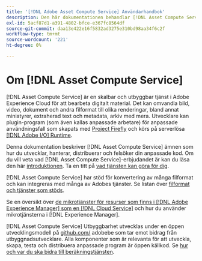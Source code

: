 ```yaml
---
title: '[!DNL Adobe Asset Compute Service] Användarhandbok'
description: Den här dokumentationen behandlar [!DNL Asset Compute Service] uppgifter som introduktion, hur du utvecklar, hanterar, distribuerar och felsöker din anpassade kod.
exl-id: 5acf87d1-a391-4802-bfce-e367fc8564df
source-git-commit: daa13e422e16f5832ad3275e310bd98aa34f6c2f
workflow-type: tm+mt
source-wordcount: '221'
ht-degree: 0%

---
```


# Om [!DNL Asset Compute Service]

[!DNL Asset Compute Service] är en skalbar och utbyggbar tjänst i Adobe Experience Cloud för att bearbeta digitalt material. Det kan omvandla bild, video, dokument och andra filformat till olika renderingar, bland annat miniatyrer, extraherad text och metadata, arkiv med mera. Utvecklare kan plugin-program (som även kallas anpassade arbetare) för anpassade användningsfall som skapats med [Project Firefly](https://www.adobe.io/apis/experienceplatform/project-firefly/docs.html) och körs på serverlösa [[!DNL Adobe I/O] Runtime](https://www.adobe.io/apis/experienceplatform/runtime.html).

Denna dokumentation beskriver [!DNL Asset Compute Service] ämnen som hur du utvecklar, hanterar, distribuerar och felsöker din anpassade kod. Om du vill veta vad [!DNL Asset Compute Service]-erbjudandet är kan du läsa den här [introduktionen](introduction.md). Ta en titt på [vad tjänsten kan göra för dig](introduction.md#possible-use-cases-benefits).

[!DNL Asset Compute Service] har stöd för konvertering av många filformat och kan integreras med många av Adobes tjänster. Se listan över [filformat och tjänster som stöds](https://experienceleague.adobe.com/docs/experience-manager-cloud-service/assets/file-format-support.html).

Se en översikt över [de mikrotjänster för resurser som finns i [!DNL Adobe Experience Manager] som en [!DNL Cloud Service]](https://experienceleague.adobe.com/docs/experience-manager-cloud-service/assets/asset-microservices-overview.html) och hur du använder mikrotjänsterna i [!DNL Experience Manager].

[!DNL Asset Compute Service] Utbyggbarhet utvecklas under en öppen utvecklingsmodell på  [github.com/](https://github.com/adobe) adobebe som tar emot bidrag från utbyggnadsutvecklare. Alla komponenter som är relevanta för att utveckla, skapa, testa och distribuera anpassade program är öppen källkod. Se [hur och var du ska bidra till beräkningstjänsten](contribute-to-compute-service.md).

<!--
Possible to record the below info here in this landing page to centralize the miscellaneous info about Asset Compute Service?
 List of dependencies and requirements SDK, CLI, Devtools, etc.? Or may be a link to the prerequisites.
 Introduction video when Tech Marketing team shares one.
-->
